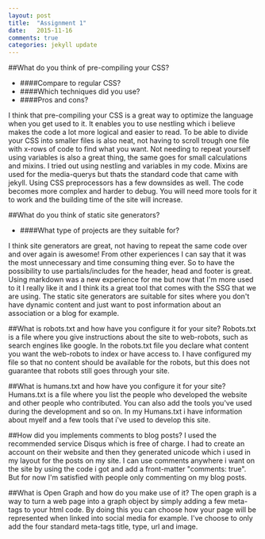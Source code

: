 ```yaml
---
layout: post
title:  "Assignment 1"
date:   2015-11-16
comments: true
categories: jekyll update
---
```


##What do you think of pre-compiling your CSS?
* ####Compare to regular CSS?
* ####Which techniques did you use?
* ####Pros and cons?

I think that pre-compiling your CSS is a great way to optimize the language when you get used to it. It enables you to use nestling which i believe
makes the code a lot more logical and easier to read. To be able to divide your CSS into smaller files is also neat, not having to scroll trough one file with x-rows of code to find what you want.
Not needing to repeat yourself using variables is also a great thing, the same goes for small calculations and mixins.
 I tried out using nestling and variables in my code. Mixins are used for the media-querys
but thats the standard code that came with jekyll. Using CSS preprocessors has a few downsides as well. The code becomes
more complex and harder to debug. You will need more tools for it to work and the building time of the site will increase.



##What do you think of static site generators?
* ####What type of projects are they suitable for?

I think site generators are great, not having to repeat the same code over and over again is awesome! From other experiences
 I can say that it was the most unnecessary and time consuming thing ever. So to have the possibility to use partials/includes for
 the header, head and footer is great. Using markdown was a new experience for me but now that I'm more used to it I really like
 it and I think its a great tool that comes with the SSG that we are using. The static site generators are suitable for sites
 where you don't have dynamic content and just want to post information about an association or a blog for example.


##What is robots.txt and how have you configure it for your site?
Robots.txt is a file where you give instructions about the site to web-robots, such as search engines like google.
In the robots.txt file you declare what content you want the web-robots to index or have access to. I have configured my file so that no
content should be available for the robots, but this does not guarantee that robots still goes through your site.

##What is humans.txt and how have you configure it for your site?
Humans.txt is a file where you list the people who developed the website and other people who contributed.
You can also add the tools you've used during the development and so on.
In my Humans.txt i have information about myelf and a few tools that i've used to develop this site.

##How did you implements comments to blog posts?
I used the recommended service Disqus which is free of charge. I had to create an account on their website and then
 they generated unicode which i used in my layout for the posts on my site. I can use comments anywhere i want on the site
 by using the code i got and add a front-matter "comments: true". But for now I'm satisfied with people only commenting on my blog posts.

##What is Open Graph and how do you make use of it?
The open graph is a way to turn a web page into a graph object by simply adding a few meta-tags to your html code.
By doing this you can choose how your page will be represented when linked into social media for example.
I've choose to only add the four standard meta-tags title, type, url and image.


